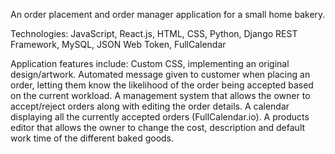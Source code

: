 An order placement and order manager application for a small home bakery.

Technologies: JavaScript, React.js, HTML, CSS, Python, Django REST Framework, MySQL, JSON Web Token, FullCalendar

Application features include:
Custom CSS, implementing an original design/artwork.
Automated message given to customer when placing an order, letting them know the likelihood of the order being accepted based on the current workload.
A management system that allows the owner to accept/reject orders along with editing the order details. 
A calendar displaying all the currently accepted orders (FullCalendar.io).
A products editor that allows the owner to change the cost, description and default work time of the different baked goods.

